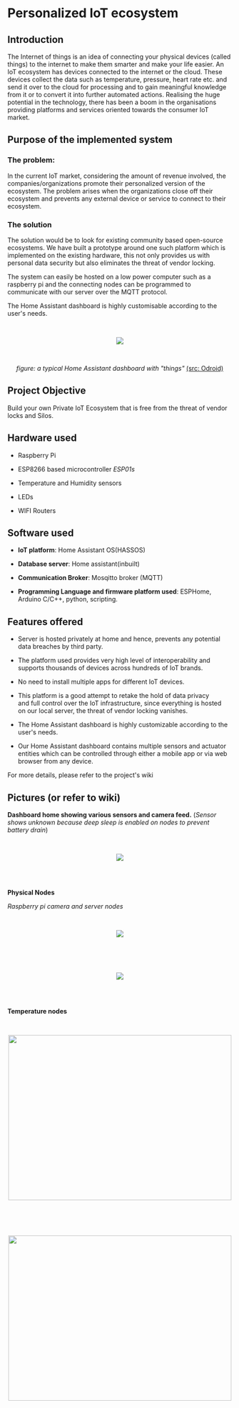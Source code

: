 # Personalized IoT ecosystem

## Introduction

The Internet of things is an idea of connecting your physical devices
(called things) to the internet to make them smarter and make your life
easier. An IoT ecosystem has devices connected to the internet or the
cloud. These devices collect the data such as temperature, pressure,
heart rate etc. and send it over to the cloud for processing and to gain
meaningful knowledge from it or to convert it into further automated
actions. Realising the huge potential in the technology, there has been
a boom in the organisations providing platforms and services oriented
towards the consumer IoT market.

## Purpose of the implemented system

### The problem:

In the current IoT market, considering the amount of revenue involved,
the companies/organization​s promote their personalized version of the
ecosystem​. The problem arises when the organizations close off their
ecosystem and prevents any external device or service to connect to
their ecosystem.

### The solution

The solution would be to look for existing community based open-source
ecosystems. We have built a prototype around one such platform which is
implemented on the existing hardware, this not only provides us with
personal data security but also eliminates the threat of vendor locking.

The system can easily be hosted on a low power computer such as a
raspberry pi and the connecting nodes can be programmed to communicate
with our server over the MQTT protocol.

The Home Assistant dashboard is highly customisable according to the
user's needs.

<br/>

<p align="Center">
  <img src="/osama.tasneem/Personal_IoT_Ecosystem/wiki/raw/images/cd9ca22b734e14377b292a22463abc663f17eaed.png">
</p>

<br/>

<p align="Center"> 
    <i>figure: a typical Home Assistant dashboard with "things" </i> 
<a href="https://magazine.odroid.com/article/home-assistant/">(src: Odroid)</a>

</p> 

## Project Objective

Build your own Private IoT Ecosystem that is free from the threat of
vendor locks and Silos.

## Hardware used

-   Raspberry Pi

-   ESP8266 based microcontroller *ESP01s*

-   Temperature and Humidity sensors

-   LEDs

-   WIFI Routers

## Software used

-   **IoT platform**: Home Assistant OS(HASSOS)

-   **Database server**: Home assistant(inbuilt)

-   **Communication Broker**: Mosqitto broker (MQTT)

-   **Programming Language and firmware platform used**: ESPHome,
    Arduino C/C++, python, scripting.

## Features offered

-   Server is hosted privately at home and hence, prevents any potential
    data breaches by third party.

-   The platform used provides very high level of interoperability and
    supports thousands of devices across hundreds of IoT brands.

-   No need to install multiple apps for different IoT devices.

-   This platform is a good attempt to retake the hold of data privacy
    and full control over the IoT infrastructure, since everything is
    hosted on our local server, the threat of vendor locking vanishes.

-   The Home Assistant dashboard is highly customizable according to the
    user's needs.

-   Our Home Assistant dashboard contains multiple sensors and actuator
    entities which can be controlled through either a mobile app or via
    web browser from any device.

For more details, please refer to the project's wiki

## Pictures (or refer to wiki)

**Dashboard home showing various sensors and camera feed.** (*Sensor
shows unknown because deep sleep is enabled on nodes to prevent battery
drain*)


<br/>

<p align="Center">
  <img src="/osama.tasneem/Personal_IoT_Ecosystem/wiki/raw/images/d2d9b88cd6173f157dab0796d855a6540feea4bd.png">
</p>

<br/>
<br/>

**Physical Nodes**

*Raspberry pi camera and server nodes*


<br/>

<p align="Center">
  <img src="/osama.tasneem/Personal_IoT_Ecosystem/wiki/raw/images/95b9d5f1851691fc85e3653442e262d46e1da56e.png">
</p>

<br/>
<br/>


<br/>

<p align="Center">
  <img src="/osama.tasneem/Personal_IoT_Ecosystem/wiki/raw/images/29580f7ac6276203d616f989e23ff359d364da47.png">
</p>

<br/>
<br/>

**Temperature nodes**


<br/>

<p align="Center">
  <img width="500" height="370" src="/osama.tasneem/Personal_IoT_Ecosystem/wiki/raw/images/914eabd92b4103b277a67e7f11df39e5015647d1.jpg">
</p>

<br/>
<br/>


<br/>

<p align="Center">
  <img width="500" height="370" src="/osama.tasneem/Personal_IoT_Ecosystem/wiki/raw/images/97a2a608284fc8795c3dd5d1f7c6dddebb2cb54d.jpg">
</p>

<br/>
<br/>

